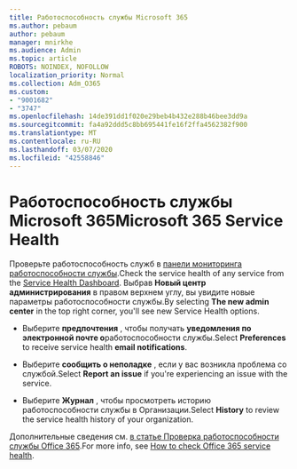 ```yaml
---
title: Работоспособность службы Microsoft 365
ms.author: pebaum
author: pebaum
manager: mnirkhe
ms.audience: Admin
ms.topic: article
ROBOTS: NOINDEX, NOFOLLOW
localization_priority: Normal
ms.collection: Adm_O365
ms.custom:
- "9001682"
- "3747"
ms.openlocfilehash: 14de391dd1f020e29beb4b432e288b46bee3dd9a
ms.sourcegitcommit: fa4a92ddd5c8bb695441fe16f2ffa4562382f900
ms.translationtype: MT
ms.contentlocale: ru-RU
ms.lasthandoff: 03/07/2020
ms.locfileid: "42558846"
---
```

# <a name="microsoft-365-service-health"></a><span data-ttu-id="2105a-102">Работоспособность службы Microsoft 365</span><span class="sxs-lookup"><span data-stu-id="2105a-102">Microsoft 365 Service Health</span></span>


<span data-ttu-id="2105a-103">Проверьте работоспособность служб в [панели мониторинга работоспособности службы](https://admin.microsoft.com/Adminportal/Home?source=applauncher#/servicehealth).</span><span class="sxs-lookup"><span data-stu-id="2105a-103">Check the service health of any service from the [Service Health Dashboard](https://admin.microsoft.com/Adminportal/Home?source=applauncher#/servicehealth).</span></span> <span data-ttu-id="2105a-104">Выбрав **Новый центр администрирования** в правом верхнем углу, вы увидите новые параметры работоспособности службы.</span><span class="sxs-lookup"><span data-stu-id="2105a-104">By selecting **The new admin center** in the top right corner, you'll see new Service Health options.</span></span>

- <span data-ttu-id="2105a-105">Выберите **предпочтения** , чтобы получать **уведомления по электронной почте о**работоспособности службы.</span><span class="sxs-lookup"><span data-stu-id="2105a-105">Select **Preferences** to receive service health **email notifications**.</span></span>

- <span data-ttu-id="2105a-106">Выберите **сообщить о неполадке** , если у вас возникла проблема со службой.</span><span class="sxs-lookup"><span data-stu-id="2105a-106">Select **Report an issue** if you're experiencing an issue with the service.</span></span>

- <span data-ttu-id="2105a-107">Выберите **Журнал** , чтобы просмотреть историю работоспособности службы в Организации.</span><span class="sxs-lookup"><span data-stu-id="2105a-107">Select **History** to review the service health history of your organization.</span></span> 

<span data-ttu-id="2105a-108">Дополнительные сведения см. [в статье Проверка работоспособности службы Office 365](https://docs.microsoft.com/en-us/office365/enterprise/view-service-health).</span><span class="sxs-lookup"><span data-stu-id="2105a-108">For more info, see [How to check Office 365 service health](https://docs.microsoft.com/en-us/office365/enterprise/view-service-health).</span></span> 